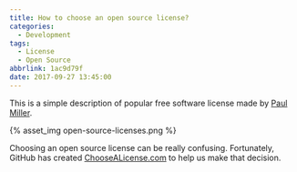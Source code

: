 ```yaml
---
title: How to choose an open source license?
categories:
  - Development
tags:
  - License
  - Open Source
abbrlink: 1ac9d79f
date: 2017-09-27 13:45:00
---
```


This is a simple description of popular free software license made by [Paul Miller](http://paulmillr.com/).

{% asset_img open-source-licenses.png %}

Choosing an open source license can be really confusing. Fortunately, GitHub has created [ChooseALicense.com](https://choosealicense.com/) to help us make that decision.
